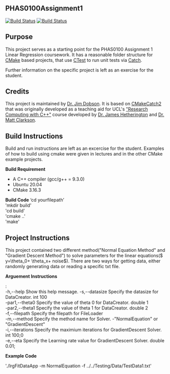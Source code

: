 PHAS0100Assignment1
------------------

[![Build Status](https://travis-ci.com/[USERNAME]/PHAS0100Assignment1.svg?branch=master)](https://travis-ci.com/[USERNAME]/PHAS0100Assignment1)
[![Build Status](https://ci.appveyor.com/api/projects/status/[APPVEYOR_ID]/branch/master)](https://ci.appveyor.com/project/[USERNAME]/PHAS0100Assignment1)


Purpose
-------

This project serves as a starting point for the PHAS0100 Assignment 1 Linear Regression coursework. It has a reasonable folder structure for [CMake](https://cmake.org/) based projects,
that use [CTest](https://cmake.org/) to run unit tests via [Catch](https://github.com/catchorg/Catch2). 

Further information on the specific project is left as an exercise for the student.


Credits
-------

This project is maintained by [Dr. Jim Dobson](https://www.ucl.ac.uk/physics-astronomy/people/dr-jim-dobson). It is based on [CMakeCatch2](https://github.com/UCL/CMakeCatch2.git) that was originally developed as a teaching aid for UCL's ["Research Computing with C++"](http://rits.github-pages.ucl.ac.uk/research-computing-with-cpp/)
course developed by [Dr. James Hetherington](http://www.ucl.ac.uk/research-it-services/people/james)
and [Dr. Matt Clarkson](https://iris.ucl.ac.uk/iris/browse/profile?upi=MJCLA42).


Build Instructions
------------------

Build and run instructions are left as an excercise for the student. Examples of how to build using cmake were given in lectures and in the other CMake example projects.

**Build Requirement** 
- A C++ compiler (gcc/g++ = 9.3.0)
- Ubuntu 20.04 
- CMake 3.16.3

**Build Code**
‘cd yourfilepath’\
'mkdir build'\
'cd build'\
'cmake ..'\
'make'

Project Instructions
--------------------
This project contained two different method("Normal Equation Method" and "Gradient Descent Method") to solve parameters for the linear equations($ y=\theta_0+ \theta_x+ noise$). There are two ways for getting data, either randomly generating data or reading a specific txt file.

**Arguement  Instructions** 

<Options>: \
    -h,--help                  Show this help message.
    -s,--datasize              Specify the datasize for DataCreator.                <Default Value> int 100\
    -par1,--theta0             Specify the value of theta 0 for DataCreator.        <Default Value> double 1\
    -par2,--theta1             Specify the value of theta 1 for DataCreator.        <Default Value> double 2\
    -f,--filepath              Specify the filepath for FileLoader \
    -m,--method<Compulsory>   Specify the method name for Solver.   -"NormalEquation"  or  "GradientDescent" \
    -i,--iterations            Specify the maximium iterations for GradientDescent Solver.  <Default Value> int 100;0 \
    -e,--eta                   Specify the Learning rate value for GradientDescent Solver.  <Default Value> double 0.01; 

**Example Code**

'./lrgFitDataApp -m NormalEquation -f ../../Testing/Data/TestData1.txt'
